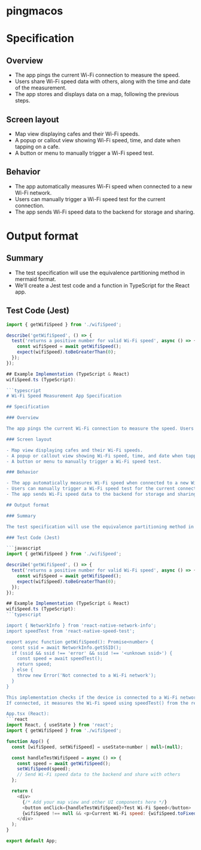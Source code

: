# pingmacos

# Specification
## Overview
- The app pings the current Wi-Fi connection to measure the speed.
- Users share Wi-Fi speed data with others, along with the time and date of the measurement.
- The app stores and displays data on a map, following the previous steps.

## Screen layout
- Map view displaying cafes and their Wi-Fi speeds.
- A popup or callout view showing Wi-Fi speed, time, and date when tapping on a cafe.
- A button or menu to manually trigger a Wi-Fi speed test.

## Behavior
- The app automatically measures Wi-Fi speed when connected to a new Wi-Fi network.
- Users can manually trigger a Wi-Fi speed test for the current connection.
- The app sends Wi-Fi speed data to the backend for storage and sharing.

# Output format
## Summary
- The test specification will use the equivalence partitioning method in mermaid format. 
- We'll create a Jest test code and a function in TypeScript for the React app.

## Test Code (Jest)
```javascript
import { getWifiSpeed } from './wifiSpeed';

describe('getWifiSpeed', () => {
  test('returns a positive number for valid Wi-Fi speed', async () => {
    const wifiSpeed = await getWifiSpeed();
    expect(wifiSpeed).toBeGreaterThan(0);
  });
});

## Example Implementation (TypeScript & React)
wifiSpeed.ts (TypeScript):

```typescript
# Wi-Fi Speed Measurement App Specification

## Specification

### Overview

The app pings the current Wi-Fi connection to measure the speed. Users share Wi-Fi speed data with others, along with the time and date of the measurement. The app stores and displays data on a map, following the previous steps.

### Screen layout

- Map view displaying cafes and their Wi-Fi speeds.
- A popup or callout view showing Wi-Fi speed, time, and date when tapping on a cafe.
- A button or menu to manually trigger a Wi-Fi speed test.

### Behavior

- The app automatically measures Wi-Fi speed when connected to a new Wi-Fi network.
- Users can manually trigger a Wi-Fi speed test for the current connection.
- The app sends Wi-Fi speed data to the backend for storage and sharing.

## Output format

### Summary

The test specification will use the equivalence partitioning method in mermaid format. We'll create a Jest test code and a function in TypeScript for the React app.

### Test Code (Jest)

```javascript
import { getWifiSpeed } from './wifiSpeed';

describe('getWifiSpeed', () => {
  test('returns a positive number for valid Wi-Fi speed', async () => {
    const wifiSpeed = await getWifiSpeed();
    expect(wifiSpeed).toBeGreaterThan(0);
  });
});

## Example Implementation (TypeScript & React)
wifiSpeed.ts (TypeScript):
```typescript

import { NetworkInfo } from 'react-native-network-info';
import speedTest from 'react-native-speed-test';

export async function getWifiSpeed(): Promise<number> {
  const ssid = await NetworkInfo.getSSID();
  if (ssid && ssid !== 'error' && ssid !== '<unknown ssid>') {
    const speed = await speedTest();
    return speed;
  } else {
    throw new Error('Not connected to a Wi-Fi network');
  }
}

This implementation checks if the device is connected to a Wi-Fi network using NetworkInfo.getSSID(). 
If connected, it measures the Wi-Fi speed using speedTest() from the react-native-speed-test package.

App.tsx (React):
```react
import React, { useState } from 'react';
import { getWifiSpeed } from './wifiSpeed';

function App() {
  const [wifiSpeed, setWifiSpeed] = useState<number | null>(null);

  const handleTestWifiSpeed = async () => {
    const speed = await getWifiSpeed();
    setWifiSpeed(speed);
    // Send Wi-Fi speed data to the backend and share with others
  };

  return (
    <div>
      {/* Add your map view and other UI components here */}
      <button onClick={handleTestWifiSpeed}>Test Wi-Fi Speed</button>
      {wifiSpeed !== null && <p>Current Wi-Fi speed: {wifiSpeed.toFixed(2)} Mbps</p>}
    </div>
  );
}

export default App;
